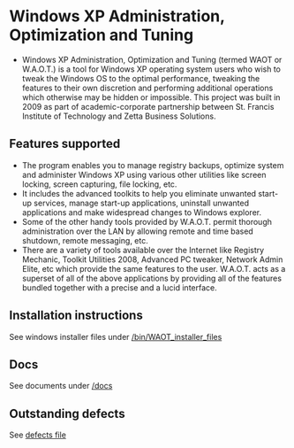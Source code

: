 # Windows XP Administration, Optimization and Tuning
- Windows XP Administration, Optimization and Tuning (termed WAOT or W.A.O.T.) is a tool for Windows XP operating system users who wish to tweak the Windows OS to the optimal performance, tweaking the features to their own discretion and performing additional operations which otherwise may be hidden or impossible. This project was built in 2009 as part of academic-corporate partnership between St. Francis Institute of Technology and Zetta Business Solutions.

## Features supported
- The program enables you to manage registry backups, optimize system and administer Windows XP using various other utilities like screen locking, screen capturing, file locking, etc.
- It includes the advanced toolkits to help you eliminate unwanted start-up services, manage start-up applications, uninstall unwanted applications and make widespread changes to Windows explorer.
- Some of the other handy tools provided by W.A.O.T. permit thorough administration over the LAN by allowing remote and time based shutdown, remote messaging, etc.
- There are a variety of tools available over the Internet like Registry Mechanic, Toolkit Utilities 2008, Advanced PC tweaker, Network Admin Elite, etc which provide the same features to the user. W.A.O.T. acts as a superset of all of the above applications by providing all of the features bundled together with a precise and a lucid interface.

## Installation instructions
See windows installer files under [/bin/WAOT_installer_files](./bin/WAOT_installer_files/)

## Docs
See documents under [/docs](./docs/)

## Outstanding defects
See [defects file](./defects.txt)
